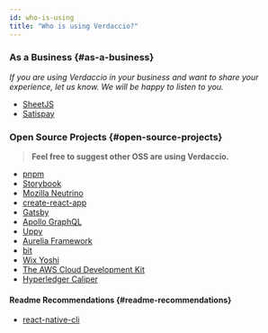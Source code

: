```yaml
---
id: who-is-using
title: "Who is using Verdaccio?"
---
```


### As a Business {#as-a-business}

*If you are using Verdaccio in your business and want to share your experience, let us know. We will be happy to listen to you.*

* [SheetJS](https://sheetjs.com/)
* [Satispay](https://www.satispay.com/)


### Open Source Projects {#open-source-projects}

> **Feel free to suggest other OSS are using Verdaccio.**

* [pnpm](https://pnpm.js.org/)
* [Storybook](https://storybook.js.org/)
* [Mozilla Neutrino](https://neutrinojs.org/)
* [create-react-app](https://github.com/facebook/create-react-app/blob/master/CONTRIBUTING.md#contributing-to-e2e-end-to-end-tests)
* [Gatsby](https://github.com/gatsbyjs/gatsby)
* [Apollo GraphQL](https://github.com/apollographql)
* [Uppy](https://github.com/transloadit/uppy)
* [Aurelia Framework](https://github.com/aurelia/framework)
* [bit](https://github.com/teambit/bit)
* [Wix Yoshi](https://github.com/wix/yoshi)
* [The AWS Cloud Development Kit](https://github.com/awslabs/aws-cdk)
* [Hyperledger Caliper](https://github.com/hyperledger/caliper)

#### Readme Recommendations {#readme-recommendations}

* [react-native-cli](https://github.com/react-native-community/react-native-cli/blob/master/CONTRIBUTING.md)


